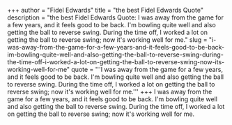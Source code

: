 +++
author = "Fidel Edwards"
title = "the best Fidel Edwards Quote"
description = "the best Fidel Edwards Quote: I was away from the game for a few years, and it feels good to be back. I'm bowling quite well and also getting the ball to reverse swing. During the time off, I worked a lot on getting the ball to reverse swing; now it's working well for me."
slug = "i-was-away-from-the-game-for-a-few-years-and-it-feels-good-to-be-back-im-bowling-quite-well-and-also-getting-the-ball-to-reverse-swing-during-the-time-off-i-worked-a-lot-on-getting-the-ball-to-reverse-swing-now-its-working-well-for-me"
quote = '''I was away from the game for a few years, and it feels good to be back. I'm bowling quite well and also getting the ball to reverse swing. During the time off, I worked a lot on getting the ball to reverse swing; now it's working well for me.'''
+++
I was away from the game for a few years, and it feels good to be back. I'm bowling quite well and also getting the ball to reverse swing. During the time off, I worked a lot on getting the ball to reverse swing; now it's working well for me.
